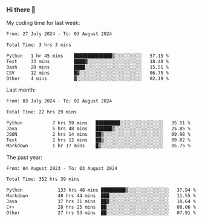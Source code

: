 ### Hi there 👋

My coding time for last week:

<!--START_SECTION:week-->

```txt
From: 27 July 2024 - To: 03 August 2024

Total Time: 3 hrs 3 mins

Python   1 hr 45 mins    ██████████████▒░░░░░░░░░░   57.15 %
Text     33 mins         ████▓░░░░░░░░░░░░░░░░░░░░   18.40 %
Bash     28 mins         ████░░░░░░░░░░░░░░░░░░░░░   15.51 %
CSV      12 mins         █▓░░░░░░░░░░░░░░░░░░░░░░░   06.75 %
Other    4 mins          ▓░░░░░░░░░░░░░░░░░░░░░░░░   02.19 %
```

<!--END_SECTION:week-->

Last month:

<!--START_SECTION:month-->

```txt
From: 03 July 2024 - To: 02 August 2024

Total Time: 22 hrs 29 mins

Python           7 hrs 59 mins   █████████░░░░░░░░░░░░░░░░   35.51 %
Java             5 hrs 48 mins   ██████▒░░░░░░░░░░░░░░░░░░   25.85 %
JSON             2 hrs 14 mins   ██▒░░░░░░░░░░░░░░░░░░░░░░   09.98 %
Text             2 hrs 12 mins   ██▒░░░░░░░░░░░░░░░░░░░░░░   09.82 %
Markdown         1 hr 17 mins    █▒░░░░░░░░░░░░░░░░░░░░░░░   05.75 %
```

<!--END_SECTION:month-->

The past year:

<!--START_SECTION:year-->

```txt
From: 04 August 2023 - To: 03 August 2024

Total Time: 352 hrs 39 mins

Python             133 hrs 48 mins █████████▒░░░░░░░░░░░░░░░   37.94 %
Markdown           40 hrs 44 mins  ███░░░░░░░░░░░░░░░░░░░░░░   11.55 %
Java               37 hrs 31 mins  ██▓░░░░░░░░░░░░░░░░░░░░░░   10.64 %
C++                28 hrs 25 mins  ██░░░░░░░░░░░░░░░░░░░░░░░   08.06 %
Other              27 hrs 53 mins  ██░░░░░░░░░░░░░░░░░░░░░░░   07.91 %
```

<!--END_SECTION:year-->
